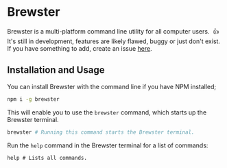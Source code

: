 # Brewster
Brewster is a multi-platform command line utility for all computer users. &nbsp;👍 It's still in development, features are likely flawed, buggy or just don't exist.  If you have something to add, create an issue [here](https://github.com/RevelMind/brewster/issues/new).

## Installation and Usage
You can install Brewster with the command line if you have NPM installed;
```sh
npm i -g brewster
```

This will enable you to use the `brewster` command, which starts up the Brewster terminal.
```sh
brewster # Running this command starts the Brewster terminal.
```

Run the `help` command in the Brewster terminal for a list of commands:
```
help # Lists all commands.
```
